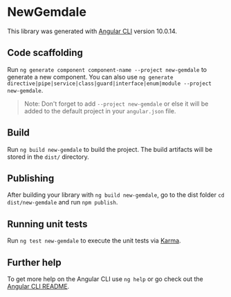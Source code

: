 # NewGemdale

This library was generated with [Angular CLI](https://github.com/angular/angular-cli) version 10.0.14.

## Code scaffolding

Run `ng generate component component-name --project new-gemdale` to generate a new component. You can also use `ng generate directive|pipe|service|class|guard|interface|enum|module --project new-gemdale`.
> Note: Don't forget to add `--project new-gemdale` or else it will be added to the default project in your `angular.json` file. 

## Build

Run `ng build new-gemdale` to build the project. The build artifacts will be stored in the `dist/` directory.

## Publishing

After building your library with `ng build new-gemdale`, go to the dist folder `cd dist/new-gemdale` and run `npm publish`.

## Running unit tests

Run `ng test new-gemdale` to execute the unit tests via [Karma](https://karma-runner.github.io).

## Further help

To get more help on the Angular CLI use `ng help` or go check out the [Angular CLI README](https://github.com/angular/angular-cli/blob/master/README.md).
